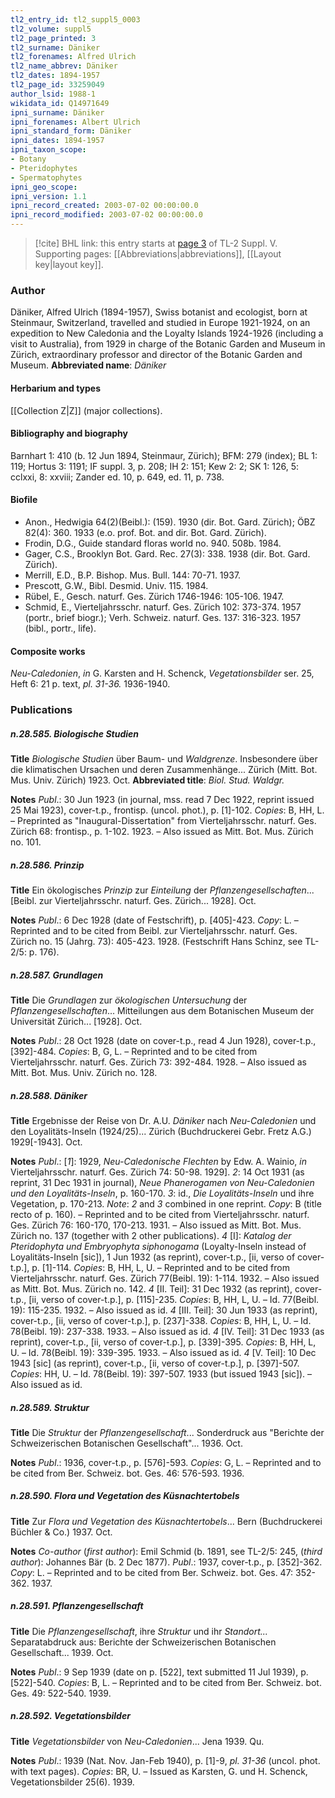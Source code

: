 ```yaml
---
tl2_entry_id: tl2_suppl5_0003
tl2_volume: suppl5
tl2_page_printed: 3
tl2_surname: Däniker
tl2_forenames: Alfred Ulrich
tl2_name_abbrev: Däniker
tl2_dates: 1894-1957
tl2_page_id: 33259049
author_lsid: 1988-1
wikidata_id: Q14971649
ipni_surname: Däniker
ipni_forenames: Albert Ulrich
ipni_standard_form: Däniker
ipni_dates: 1894-1957
ipni_taxon_scope: 
- Botany
- Pteridophytes
- Spermatophytes
ipni_geo_scope: 
ipni_version: 1.1
ipni_record_created: 2003-07-02 00:00:00.0
ipni_record_modified: 2003-07-02 00:00:00.0
---
```



> [!cite] BHL link: this entry starts at [page 3](https://www.biodiversitylibrary.org/page/33259049) of TL-2 Suppl. V.
> Supporting pages: [[Abbreviations|abbreviations]], [[Layout key|layout key]].

### Author

Däniker, Alfred Ulrich (1894-1957), Swiss botanist and ecologist, born at Steinmaur, Switzerland, travelled and studied in Europe 1921-1924, on an expedition to New Caledonia and the Loyalty Islands 1924-1926 (including a visit to Australia), from 1929 in charge of the Botanic Garden and Museum in Zürich, extraordinary professor and director of the Botanic Garden and Museum. 
**Abbreviated name**: *Däniker*

#### Herbarium and types

[[Collection Z|Z]] (major collections).

#### Bibliography and biography

Barnhart 1: 410 (b. 12 Jun 1894, Steinmaur, Zürich); BFM: 279 (index); BL 1: 119; Hortus 3: 1191; IF suppl. 3, p. 208; IH 2: 151; Kew 2: 2; SK 1: 126, 5: cclxxi, 8: xxviii; Zander ed. 10, p. 649, ed. 11, p. 738.

#### Biofile

- Anon., Hedwigia 64(2)(Beibl.): (159). 1930 (dir. Bot. Gard. Zürich); ÖBZ 82(4): 360. 1933 (e.o. prof. Bot. and dir. Bot. Gard. Zürich).
- Frodin, D.G., Guide standard floras world no. 940. 508b. 1984.
- Gager, C.S., Brooklyn Bot. Gard. Rec. 27(3): 338. 1938 (dir. Bot. Gard. Zürich).
- Merrill, E.D., B.P. Bishop. Mus. Bull. 144: 70-71. 1937.
- Prescott, G.W., Bibl. Desmid. Univ. 115. 1984.
- Rübel, E., Gesch. naturf. Ges. Zürich 1746-1946: 105-106. 1947.
- Schmid, E., Vierteljahrsschr. naturf. Ges. Zürich 102: 373-374. 1957 (portr., brief biogr.); Verh. Schweiz. naturf. Ges. 137: 316-323. 1957 (bibl., portr., life).

#### Composite works

*Neu-Caledonien*, *in* G. Karsten and H. Schenck, *Vegetationsbilder* ser. 25, Heft 6: 21 p. text, *pl. 31-36.* 1936-1940.

### Publications

##### n.28.585. Biologische Studien

**Title**
*Biologische Studien* über Baum- und *Waldgrenze*. Insbesondere über die klimatischen Ursachen und deren Zusammenhänge... Zürich (Mitt. Bot. Mus. Univ. Zürich) 1923. Oct.
**Abbreviated title**: *Biol. Stud. Waldgr.*

**Notes**
*Publ*.: 30 Jun 1923 (in journal, mss. read 7 Dec 1922, reprint issued 25 Mai 1923), cover-t.p., frontisp. (uncol. phot.), p. \[1\]-102. *Copies*: B, HH, L. – Preprinted as "Inaugural-Dissertation" from Vierteljahrsschr. naturf. Ges. Zürich 68: frontisp., p. 1-102. 1923. – Also issued as Mitt. Bot. Mus. Zürich no. 101.

##### n.28.586. Prinzip

**Title**
Ein ökologisches *Prinzip* zur *Einteilung* der *Pflanzengesellschaften*...\[Beibl. zur Vierteljahrsschr. naturf. Ges. Zürich... 1928\]. Oct.

**Notes**
*Publ*.: 6 Dec 1928 (date of Festschrift), p. \[405\]-423. *Copy*: L. – Reprinted and to be cited from Beibl. zur Vierteljahrsschr. naturf. Ges. Zürich no. 15 (Jahrg. 73): 405-423. 1928. (Festschrift Hans Schinz, see TL-2/5: p. 176).

##### n.28.587. Grundlagen

**Title**
Die *Grundlagen* zur *ökologischen Untersuchung* der *Pflanzengesellschaften*... Mitteilungen aus dem Botanischen Museum der Universität Zürich... \[1928\]. Oct.

**Notes**
*Publ*.: 28 Oct 1928 (date on cover-t.p., read 4 Jun 1928), cover-t.p., \[392\]-484. *Copies*: B, G, L. – Reprinted and to be cited from Vierteljahrsschr. naturf. Ges. Zürich 73: 392-484. 1928. – Also issued as Mitt. Bot. Mus. Univ. Zürich no. 128.

##### n.28.588. Däniker

**Title**
Ergebnisse der Reise von Dr. A.U. *Däniker* nach *Neu-Caledonien* und den Loyalitäts-Inseln (1924/25)... Zürich (Buchdruckerei Gebr. Fretz A.G.) 1929\[-1943\]. Oct.

**Notes**
*Publ*.: \[*1*\]: 1929, *Neu-Caledonische Flechten* by Edw. A. Wainio, *in* Vierteljahrsschr. naturf. Ges. Zürich 74: 50-98. 1929\].
*2*: 14 Oct 1931 (as reprint, 31 Dec 1931 in journal), *Neue Phanerogamen von Neu-Caledonien und den Loyalitäts-Inseln*, p. 160-170.
*3*: id., *Die Loyalitäts-Inseln* und ihre Vegetation, p. 170-213.
*Note*: *2* and *3* combined in one reprint. *Copy*: B (title recto of p. 160). – Reprinted and to be cited from Vierteljahrsschr. naturf. Ges. Zürich 76: 160-170, 170-213. 1931. – Also issued as Mitt. Bot. Mus. Zürich no. 137 (together with 2 other publications).
*4* \[I\]: *Katalog der Pteridophyta und Embryophyta siphonogama* (Loyalty-Inseln instead of Loyalitäts-Inseln \[sic\]), 1 Jun 1932 (as reprint), cover-t.p., \[ii, verso of cover-t.p.\], p. \[1\]-114. *Copies*: B, HH, L, U. – Reprinted and to be cited from Vierteljahrsschr. naturf. Ges. Zürich 77(Beibl. 19): 1-114. 1932. – Also issued as Mitt. Bot. Mus. Zürich no. 142.
*4* \[II. Teil\]: 31 Dec 1932 (as reprint), cover-t.p., \[ii, verso of cover-t.p.\], p. \[115\]-235. *Copies*: B, HH, L, U. – Id. 77(Beibl. 19): 115-235. 1932. – Also issued as id.
*4* \[III. Teil\]: 30 Jun 1933 (as reprint), cover-t.p., \[ii, verso of cover-t.p.\], p. \[237\]-338. *Copies*: B, HH, L, U. – Id. 78(Beibl. 19): 237-338. 1933. – Also issued as id.
*4* \[IV. Teil\]: 31 Dec 1933 (as reprint), cover-t.p., \[ii, verso of cover-t.p.\], p. \[339\]-395. *Copies*: B, HH, L, U. – Id. 78(Beibl. 19): 339-395. 1933. – Also issued as id.
*4* \[V. Teil\]: 10 Dec 1943 \[sic\] (as reprint), cover-t.p., \[ii, verso of cover-t.p.\], p. \[397\]-507. *Copies*: HH, U. – Id. 78(Beibl. 19): 397-507. 1933 (but issued 1943 \[sic\]). – Also issued as id.

##### n.28.589. Struktur

**Title**
Die *Struktur* der *Pflanzengesellschaft*... Sonderdruck aus "Berichte der Schweizerischen Botanischen Gesellschaft"... 1936. Oct.

**Notes**
*Publ*.: 1936, cover-t.p., p. \[576\]-593. *Copies*: G, L. – Reprinted and to be cited from Ber. Schweiz. bot. Ges. 46: 576-593. 1936.

##### n.28.590. Flora und Vegetation des Küsnachtertobels

**Title**
Zur *Flora und Vegetation des Küsnachtertobels*... Bern (Buchdruckerei Büchler & Co.) 1937. Oct.

**Notes**
*Co-author* (*first author*): Emil Schmid (b. 1891, see TL-2/5: 245, (*third author*): Johannes Bär (b. 2 Dec 1877).
*Publ*.: 1937, cover-t.p., p. \[352\]-362. *Copy*: L. – Reprinted and to be cited from Ber. Schweiz. bot. Ges. 47: 352-362. 1937.

##### n.28.591. Pflanzengesellschaft

**Title**
Die *Pflanzengesellschaft*, ihre *Struktur* und ihr *Standort...* Separatabdruck aus: Berichte der Schweizerischen Botanischen Gesellschaft... 1939. Oct.

**Notes**
*Publ*.: 9 Sep 1939 (date on p. \[522\], text submitted 11 Jul 1939), p. \[522\]-540. *Copies*: B, L. – Reprinted and to be cited from Ber. Schweiz. bot. Ges. 49: 522-540. 1939.

##### n.28.592. Vegetationsbilder

**Title**
*Vegetationsbilder* von *Neu-Caledonien*... Jena 1939. Qu.

**Notes**
*Publ*.: 1939 (Nat. Nov. Jan-Feb 1940), p. \[1\]-9, *pl. 31-36* (uncol. phot. with text pages).
*Copies*: BR, U. – Issued as Karsten, G. und H. Schenck, Vegetationsbilder 25(6). 1939.

